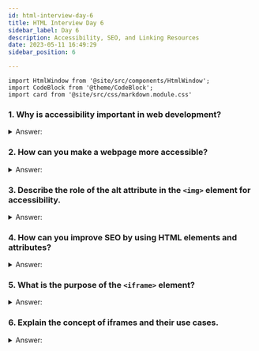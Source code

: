 ```yaml
---
id: html-interview-day-6
title: HTML Interview Day 6
sidebar_label: Day 6
description: Accessibility, SEO, and Linking Resources
date: 2023-05-11 16:49:29
sidebar_position: 6

---
```


```mdx-code-block
import HtmlWindow from '@site/src/components/HtmlWindow';
import CodeBlock from '@theme/CodeBlock';
import card from '@site/src/css/markdown.module.css'
```


### 1. Why is accessibility important in web development?

<details>
    <summary>Answer:</summary>

Accessibility in web development is like building a ramp alongside stairs. It's about making websites and apps usable by everyone, including those with disabilities. Imagine if a website is like a building, and people with disabilities are like visitors. Just as a building needs ramps, handrails, and elevators to accommodate everyone, a website needs accessible features to welcome all users.

Here's a simple example:

**Imagine a website with a form** - like one for signing up or leaving comments. Now, think about someone who can't use a mouse because they have difficulty moving their hands. They rely on a keyboard or voice commands to navigate websites.

- An accessible website makes sure this person can easily fill out the form using just the keyboard.
- It provides clear labels for form fields so screen reader software can read them aloud to someone who is blind.
- It doesn't rely only on color to convey information because some people might be colorblind.

By making the website accessible, it ensures that everyone, regardless of their abilities, can use it comfortably.

</details>

### 2. How can you make a webpage more accessible?

<details>
    <summary>Answer:</summary>

Accessibility means making your website friendly for everyone, including people with disabilities. Let's go step by step:

1. **Use Descriptive Titles:** Imagine your webpage is like a book. Just as a book has a title that gives you an idea about its content, your webpage should have a clear and descriptive `<title>` tag. For instance, if your webpage is about delicious recipes, your title could be "Yummy Recipes for Every Palate."

2. **Add Alternative Text to Images:** Think about someone who can't see the images on your page. To help them understand what the images are about, use the `alt` attribute with your `<img>` tag. For example, if you have an image of a fluffy kitten, use `alt="Adorable kitten playing with a ball."`

3. **Easy-to-Read Text:** Make your text easy to read. Use a good contrast between text and background colors, and choose fonts that are clear. People with visual impairments will find it easier to read.

4. **Semantic HTML:** Use the right HTML elements for the job. Instead of using a `<div>` for everything, use `<h1>` for headings, `<p>` for paragraphs, and `<ul>` or `<ol>` for lists. This helps screen readers and search engines understand your content better.

5. **Keyboard Navigation:** Pretend you're navigating your website using only the keyboard. Can you easily reach and interact with all the elements? This is crucial for people who can't use a mouse.

6. **Forms with Labels:** Imagine you're filling out a form. Each input field should have a label that tells you what information to put in. For instance, a label for an email field should say "Email Address."

7. **Clear Links:** When you put links on your page, make sure the text of the link tells users where they'll go. Instead of "Click here," use something like "Read more about our mission."

8. **Captions for Videos:** If you have videos, add captions or subtitles. This helps people who are deaf or hard of hearing understand the content.

9. **Use ARIA Roles:** ARIA roles are like signs that tell assistive technologies what an element is. For instance, if you have a navigation menu, use `role="navigation"` to let screen readers know it's a navigation menu.

10. **Test with Screen Readers:** To make sure your website is truly accessible, try using a screen reader yourself. This will help you experience how someone with visual impairments interacts with your site.

:::tip
Remember, accessibility is about creating a welcoming space for everyone. By following these steps, you're making sure that your website can be enjoyed by as many people as possible, regardless of their abilities.
:::

</details>

### 3. Describe the role of the alt attribute in the `<img>` element for accessibility.

<details>
    <summary>Answer:</summary>

**Role of the `alt` Attribute in `<img>` for Accessibility:**

The `alt` attribute is like a helpful description tag for images on a website. It's used to provide a text alternative for images, especially for those who can't see the image due to visual impairments or if the image doesn't load properly. This description is essential for making websites more accessible to everyone.

**Example:**

Imagine you have an image of a cute kitten on your website. Without the `alt` attribute, someone who can't see the image (perhaps because they use a screen reader) won't know what's in the picture.

Here's how you use the `alt` attribute:

```html
<img src="kitten.jpg" alt="Adorable kitten playing with a ball of yarn">
```

In this example, the `alt` attribute provides a description: "Adorable kitten playing with a ball of yarn." This description helps visually impaired users understand what the image is about. If the image doesn't load, their screen reader will read this description aloud, ensuring they don't miss out on the content.

:::tip
So, in an interview, you can say that the `alt` attribute is crucial for making images accessible because it provides a text description of the image, helping people with disabilities understand the content even if they can't see the picture.
:::

</details>

### 4. How can you improve SEO by using HTML elements and attributes?

<details>
    <summary>Answer:</summary>

SEO, or Search Engine Optimization, is about making your web pages more visible to search engines like Google. HTML elements and attributes play a crucial role in improving SEO. Here's a simple explanation with examples:

1. **Page Titles (HTML `<title>`):**  
   Use a descriptive `<title>` tag to tell search engines what your page is about. This title appears in search results and should contain relevant keywords.

   Example:
   ```html
   <title>Best Pizza Recipes | Delicious Pizzas at Home</title>
   ```

2. **Headings (HTML `<h1>`, `<h2>`, etc.):**  
   Use heading tags to structure your content. `<h1>` should be the main title, followed by `<h2>`, `<h3>`, and so on. This hierarchy helps search engines understand your content's structure.

   Example:
   ```html
   <h1>How to Make Delicious Pizza</h1>
   <h2>Ingredients</h2>
   ```

3. **Meta Descriptions (HTML `<meta>`):**  
   Include a concise and relevant meta description in the `<head>` of your page. It summarizes your content and can influence click-through rates from search results.

   Example:
   ```html
   <meta name="description" content="Learn how to make the best pizza at home with our easy recipes and tips.">
   ```

4. **Image Alt Text (HTML `<img>`):**  
   Always add descriptive alt text to images. This helps search engines understand the content of images and improves accessibility.

   Example:
   ```html
   <img src="pizza.jpg" alt="Delicious homemade pepperoni pizza">
   ```

5. **Internal Links:**  
   Use descriptive anchor text (the text inside `<a>` tags) when linking to other pages on your website. This helps search engines understand the relationships between your pages.

   Example:
   ```html
   <a href="/recipes/pizza">Check out our pizza recipes</a>
   ```

6. **Schema Markup (HTML `<script>` or JSON-LD):**  
   Schema markup provides structured data that search engines can use to display rich snippets in search results. It can be used for products, reviews, events, and more.

   Example (JSON-LD):
   ```html
   <script type="application/ld+json">
   {
      "@context": "http://example.org",
      "@type": "Recipe",
      "name": "Homemade Margherita Pizza",
      "author": "Your Name",
      "datePublished": "2023-08-19",
      "description": "A classic Margherita pizza recipe with fresh tomatoes and basil.",
      "image": "pizza.jpg",
      "recipeIngredient": [
        "1 pizza dough",
        "1/2 cup tomato sauce",
        "1 cup mozzarella cheese",
        "Fresh basil leaves",
        "Olive oil",
        "Salt and pepper to taste"
      ],
      "recipeInstructions": "..."
   }
   </script>
   ```

7. **Clean and Organized Code:**  
   Ensure your HTML code is well-structured and free from errors. Proper indentation and valid markup make it easier for search engines to crawl and index your content.

:::tip
Remember, SEO is an ongoing process, and these HTML elements and practices are just a part of it. It's also essential to focus on quality content, user experience, and off-page factors like backlinks to improve your website's SEO.
:::

</details>

### 5. What is the purpose of the `<iframe>` element?

<details>
    <summary>Answer:</summary>

**Purpose of the `<iframe>` Element:**

The `<iframe>` element is like a window within a webpage. It allows you to display another webpage or content from a different source right inside your own webpage. It's like a mini-browser embedded within a webpage.

**Example:**

Imagine you have a personal blog, and you want to show a YouTube video on one of your blog posts. Instead of just providing a link, you can use an `<iframe>` to embed the actual video on your page. This way, visitors can watch the video without leaving your site.

Here's how you'd do it:

```html title="index.html"
<!DOCTYPE html>
<html>
<head>
    <title>My Blog Post</title>
</head>
<body>
    <h1>Welcome to My Blog Post!</h1>
    <p>Check out this cool video:</p>
    <iframe width="560" height="315" src="https://www.youtube.com/embed/VIDEO_ID" frameborder="0" allowfullscreen></iframe>
    <p>Isn't that awesome?</p>
</body>
</html>
```

In this example, the `<iframe>` element is used to embed a YouTube video. The `src` attribute specifies the URL of the video. The `width` and `height` attributes define the dimensions of the embedded video player. And with the `allowfullscreen` attribute, viewers can expand the video to full screen.

:::tip
Remember, `<iframe>` is a powerful tool, but it's important to use it responsibly. Be cautious when embedding content from other sources, as it could potentially affect the security and performance of your webpage.
:::

</details>

### 6. Explain the concept of iframes and their use cases.

<details>
    <summary>Answer:</summary>

**Concept of iframes:**

Think of an iframe like a little window inside a web page. It's like a mini browser window embedded within a larger webpage. This mini window can show content from another website or source right within the main page you're looking at. It's a way to bring in outside content without making the user leave the current page.

**Use Cases:**

Imagine you're building a personal website, and you want to show your recent tweets on one of the pages. Instead of just sharing a link to your Twitter profile, you could use an iframe to actually show your latest tweets right on your webpage. That way, people can read your tweets without leaving your site.

**Example:**

Let's say you have a blog and you want to share a YouTube video on one of your blog posts. You find the YouTube video's embed code, which is provided by YouTube. This embed code is like a special recipe that tells the browser how to show that video. Instead of pasting the entire recipe in your blog post, you can use an iframe.

Here's how you might use an iframe to embed the YouTube video:

```html
<iframe src="https://www.youtube.com/embed/VIDEO_ID_HERE"></iframe>
```

In this example, replace `VIDEO_ID_HERE` with the actual ID of the YouTube video you want to embed. When you add this code to your blog post, it's like placing a little window that shows the YouTube video right there. Readers can watch the video without leaving your blog post.

:::tip
So, in an interview, you could explain that iframes are like windows within web pages that allow you to bring in external content, like videos, maps, or other websites, and you can use them to enrich your own content without making users navigate away. You can give an example, like the YouTube video, to illustrate how iframes work.
:::

</details>